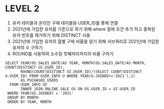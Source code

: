 # LEVEL 2
1. 유저 테이블과 온라인 구매 테이블을 USER_ID를 통해 연결
2. 2021년에 가입한 유저를 기준으로 하기 위해 where 절에 조건 추가 하고 중복된 유저 번호를 제거하기 위해 DISTINCT 사용
3. 2021년에 가입한 유저의 월별 구매 비율을 알기 위해 서브쿼리로 2021년에 가입한 유저의 수 구하기
4. ROUND를 사용하여 소수점 첫째자리까지의 비율 구하기


```mysql
SELECT YEAR(OS.SALES_DATE)AS YEAR, MONTH(OS.SALES_DATE)AS MONTH, COUNT(DISTINCT UI.USER_ID), 
       ROUND(COUNT(DISTINCT UI.USER_ID)/(SELECT COUNT(DISTINCT U.USER_ID) FROM USER_INFO U WHERE YEAR(U.JOINED)='2021'),1)
       AS PUCHASED_USERS
  FROM USER_INFO UI
       INNER JOIN ONLINE_SALE OS ON OS.USER_ID = UI.USER_ID
 WHERE YEAR(UI.JOINED) = '2021'
 GROUP BY MONTH
 ORDER BY YEAR, MONTH
 ```
